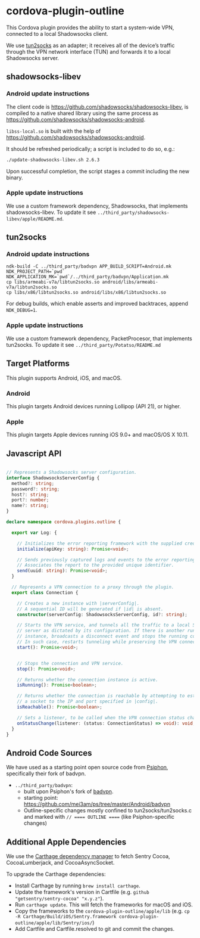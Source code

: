 # cordova-plugin-outline

This Cordova plugin provides the ability to start a system-wide VPN, connected to a local Shadowsocks client.

We use [tun2socks](https://github.com/ambrop72/badvpn-googlecode-export/blob/master/tun2socks/badvpn-tun2socks.8) as an adapter; it receives all of the device’s traffic through the VPN network interface (TUN) and forwards it to a local Shadowsocks server.

## shadowsocks-libev

### Android update instructions

The client code is https://github.com/shadowsocks/shadowsocks-libev, is compiled to a native shared library using the same process as https://github.com/shadowsocks/shadowsocks-android.

`libss-local.so` is built with the help of https://github.com/shadowsocks/shadowsocks-android.

It should be refreshed periodically; a script is included to do so, e.g.:
```bash
./update-shadowsocks-libev.sh 2.6.3
```

Upon successful completion, the script stages a commit including the new binary.

### Apple update instructions

We use a custom framework dependency, Shadowsocks, that implements shadowsocks-libev. To update it see `../third_party/shadowsocks-libev/apple/README.md`.

## tun2socks

### Android update instructions

```
ndk-build -C ../third_party/badvpn APP_BUILD_SCRIPT=Android.mk NDK_PROJECT_PATH=`pwd` NDK_APPLICATION_MK=`pwd`/../third_party/badvpn/Application.mk
cp libs/armeabi-v7a/libtun2socks.so android/libs/armeabi-v7a/libtun2socks.so
cp libs/x86/libtun2socks.so android/libs/x86/libtun2socks.so
```

For debug builds, which enable asserts and improved backtraces, append `NDK_DEBUG=1`.

### Apple update instructions

We use a custom framework dependency, PacketProcesor, that implements tun2socks. To update it see `../third_party/Potatso/README.md`

## Target Platforms

This plugin supports Android, iOS, and macOS.

### Android
This plugin targets Android devices running Lollipop (API 21), or higher.

### Apple
This plugin targets Apple devices running iOS 9.0+ and macOS/OS X 10.11.

## Javascript API

```ts

// Represents a Shadowsocks server configuration.
interface ShadowsocksServerConfig {
  method?: string;
  password?: string;
  host?: string;
  port?: number;
  name?: string;
}

declare namespace cordova.plugins.outline {

  export var Log: {

    // Initializes the error reporting framework with the supplied credentials.
    initialize(apiKey: string): Promise<void>;

    // Sends previously captured logs and events to the error reporting framework.
    // Associates the report to the provided unique identifier.
    send(uuid: string): Promise<void>;
  }

  // Represents a VPN connection to a proxy through the plugin.
  export class Connection {

    // Creates a new instance with |serverConfig|.
    // A sequential ID will be generated if |id| is absent.
    constructor(serverConfig: ShadowsocksServerConfig, id?: string);

    // Starts the VPN service, and tunnels all the traffic to a local Shadowsocks
    // server as dictated by its configuration. If there is another running
    // instance, broadcasts a disconnect event and stops the running connection.
    // In such case, restarts tunneling while preserving the VPN connection.
    start(): Promise<void>;


    // Stops the connection and VPN service.
    stop(): Promise<void>;

    // Returns whether the connection instance is active.
    isRunning(): Promise<boolean>;

    // Returns whether the connection is reachable by attempting to establish
    // a socket to the IP and port specified in |config|.
    isReachable(): Promise<boolean>;

    // Sets a listener, to be called when the VPN connection status changes.
    onStatusChange(listener: (status: ConnectionStatus) => void): void;
  }
}

```

## Android Code Sources

We have used as a starting point open source code from [Psiphon](https://psiphon.ca/uz@Latn/open-source.html), specifically their fork of badvpn.

* `../third_party/badvpn`:
  * built upon Psiphon's fork of [badvpn](https://github.com/ambrop72/badvpn).
  * starting point: https://github.com/mei3am/ps/tree/master/Android/badvpn
  * Outline-specific changes mostly confined to tun2socks/tun2socks.c and marked with `// ==== OUTLINE ====` (like Psiphon-specific changes)

## Additional Apple Dependencies

We use the [Carthage dependency manager](https://github.com/Carthage/Carthage) to fetch Sentry Cocoa, CocoaLumberjack, and CocoaAsyncSocket.

To upgrade the Carthage dependencies:
* Install Carthage by running `brew install carthage`.
* Update the framework's version in Cartfile (e.g. `github "getsentry/sentry-cocoa" "x.y.z"`).
* Run `carthage update`. This will fetch the frameworks for macOS and iOS.
* Copy the frameworks to the `cordova-plugin-outline/apple/lib` (e.g. `cp -R Carthage/Build/iOS/Sentry.framework cordova-plugin-outline/apple/lib/Sentry/ios/`)
* Add Cartfile and Cartfile.resolved to git and commit the changes.

